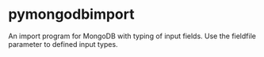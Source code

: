 # pymongodbimport

An import program for MongoDB with typing of input fields. Use the fieldfile parameter to defined input types.
